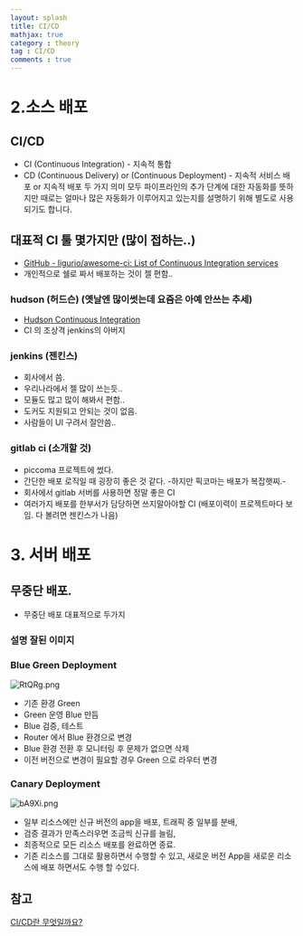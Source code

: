 ```yaml
---
layout: splash
title: CI/CD
mathjax: true
category : theory
tag : CI/CD
comments : true
---
```


# 2.소스 배포

## CI/CD
- CI (Continuous Integration) - 지속적 통합
- CD (Continuous Delivery) or (Continuous Deployment)  - 지속적 서비스 배포  or 지속적 배포
두 가지 의미 모두 파이프라인의 추가 단계에 대한 자동화를 뜻하지만 때로는 얼마나 많은 자동화가 이루어지고 있는지를 설명하기 위해 별도로 사용되기도 합니다.

## 대표적 CI 툴 몇가지만 (많이 접하는..)
- [GitHub - ligurio/awesome-ci: List of Continuous Integration services](https://github.com/ligurio/awesome-ci)
- 개인적으로 쉘로 짜서 배포하는 것이 젤 편함..

### hudson (허드슨) (옛날엔 많이썻는데 요즘은 아예 안쓰는 추세)
- [Hudson Continuous Integration](http://hudson-ci.org/)
- CI 의 조상격 jenkins의 아버지

### jenkins (젠킨스)
- 회사에서 씀.
- 우리나라에서 젤 많이 쓰는듯..
- 모듈도 많고 많이 해봐서 편함..
- 도커도 지원되고 안되는 것이 없음.
- 사람들이 UI 구려서 잘안씀..

### gitlab ci (소개할 것)
- piccoma 프로젝트에 썼다.
- 간단한 배포 로직일 때 굉장히 좋은 것 같다. -하지만 픽코마는 배포가 복잡햇찌.-
- 회사에서 gitlab 서버를 사용하면 정말 좋은 CI 
- 여러가지 배포를 한부서가 담당하면 쓰지말아야할 CI (배포이력이 프로젝트마다 보임. 다 볼려면 젠킨스가 나음)

# 3. 서버 배포
## 무중단 배포.
- 무중단 배포 대표적으로 두가지

### 설명 잘된 이미지


### Blue Green Deployment
![RtQRg.png](https://i.stack.imgur.com/RtQRg.png)


- 기존 환경 Green
- Green 운영 Blue 만듬
- Blue 검증, 테스트
- Router 에서 Blue 환경으로 변경
- Blue 환경 전환 후 모니터링 후 문제가 없으면 삭제
- 이전 버전으로 변경이 필요할 경우 Green 으로 라우터 변경

### Canary Deployment
![bA9Xi.png](https://i.stack.imgur.com/bA9Xi.png)
- 일부 리소스에만 신규 버전의 app을 배포, 트래픽 중 일부를 분배,
- 검증 결과가 만족스러우면 조금씩 신규를 늘림,
- 최종적으로 모든 리소스  배포를 완료하면 종료.
- 기존 리소스를 그대로 활용하면서 수행할 수 있고, 새로운 버전 App을 새로운 리소스에 배포 하면서도 수행 할 수있다.

## 참고
[CI/CD란 무엇일까요?](https://www.redhat.com/ko/topics/devops/what-is-ci-cd)


